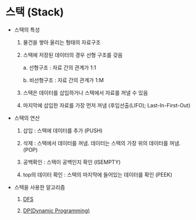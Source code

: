 # 스택 (Stack)

- 스택의 특성

    1. 물건을 쌓아 올리는 형태의 자료구조

    2. 스택에 저장된 데이터의 경우 선형 구조를 갖음

        a. 선형구조 : 자료 간의 관계가 1:1

        b. 비선형구조 : 자료 간의 관계가 1:M

    3. 스택은 데이터를 삽입하거나 스택에서 자료를 꺼낼 수 있음

    4. 마지막에 삽입한 자료를 가장 먼저 꺼냄 (후입선출(LIFO); Last-In-First-Out)

- 스택의 연산

    1. 삽입 : 스택에 데이터를 추가 (PUSH)

    2. 삭제 : 스택에서 데이터를 꺼냄. 데이터는 스택의 가장 위의 데이터를 꺼냄. (POP)

    3. 공백확인 : 스택이 공백인지 확인 (ISEMPTY)

    4. top의 데이터 확인 : 스택의 마지막에 들어있는 데이터를 확인 (PEEK)

- 스택을 사용한 알고리즘

    1. [DFS](https://github.com/Semibro/DataStructure_Algorithm/blob/main/Algorithm/DFS.md#%EA%B9%8A%EC%9D%B4%EC%9A%B0%EC%84%A0%ED%83%90%EC%83%89-dfs)

    2. [DP(Dynamic Programming)](https://github.com/Semibro/DataStructure_Algorithm/blob/main/Algorithm/DP.md#%EB%8F%99%EC%A0%81%EA%B3%84%ED%9A%8D%EB%B2%95-dp-dynamic-programming)